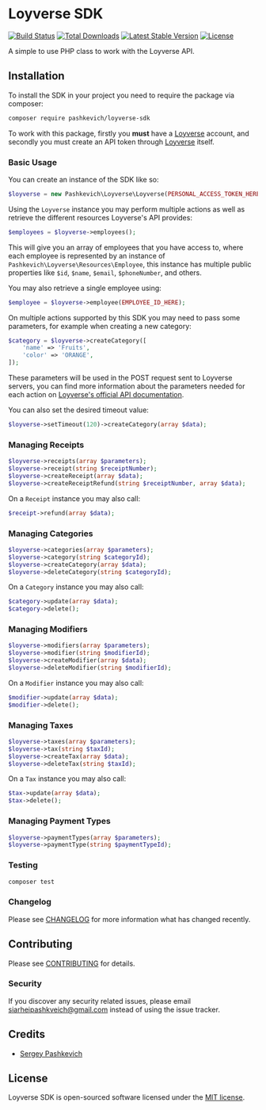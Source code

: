 # Loyverse SDK

<a href="https://github.com/siarheipashkevich/loyverse-sdk/actions"><img src="https://github.com/siarheipashkevich/loyverse-sdk/workflows/tests/badge.svg" alt="Build Status"></a>
<a href="https://packagist.org/packages/pashkevich/loyverse-sdk"><img src="https://img.shields.io/packagist/dt/pashkevich/loyverse-sdk" alt="Total Downloads"></a>
<a href="https://packagist.org/packages/pashkevich/loyverse-sdk"><img src="https://img.shields.io/packagist/v/pashkevich/loyverse-sdk" alt="Latest Stable Version"></a>
<a href="https://packagist.org/packages/pashkevich/loyverse-sdk"><img src="https://img.shields.io/packagist/l/pashkevich/loyverse-sdk" alt="License"></a>

A simple to use PHP class to work with the Loyverse API.

## Installation

To install the SDK in your project you need to require the package via composer:

```bash
composer require pashkevich/loyverse-sdk
```
To work with this package, firstly you **must** have a [Loyverse](https://loyverse.com/) account, and secondly you must create an API token through [Loyverse](https://loyverse.com/) itself.

### Basic Usage
You can create an instance of the SDK like so:
``` php
$loyverse = new Pashkevich\Loyverse\Loyverse(PERSONAL_ACCESS_TOKEN_HERE);
```

Using the `Loyverse` instance you may perform multiple actions as well as retrieve the different resources Loyverse's API provides:
``` php
$employees = $loyverse->employees();
```

This will give you an array of employees that you have access to, where each employee is represented by an instance of `Pashkevich\Loyverse\Resources\Employee`, this instance has multiple public properties like `$id`, `$name`, `$email`, `$phoneNumber`, and others.

You may also retrieve a single employee using:
``` php
$employee = $loyverse->employee(EMPLOYEE_ID_HERE);
```

On multiple actions supported by this SDK you may need to pass some parameters, for example when creating a new category:
``` php
$category = $loyverse->createCategory([
    'name' => 'Fruits',
    'color' => 'ORANGE',
]);
```

These parameters will be used in the POST request sent to Loyverse servers, you can find more information about the parameters needed for each action on
[Loyverse's official API documentation](https://developer.loyverse.com/docs).

You can also set the desired timeout value:

``` php
$loyverse->setTimeout(120)->createCategory(array $data);
```

### Managing Receipts

``` php
$loyverse->receipts(array $parameters);
$loyverse->receipt(string $receiptNumber);
$loyverse->createReceipt(array $data);
$loyverse->createReceiptRefund(string $receiptNumber, array $data);
```

On a `Receipt` instance you may also call:

``` php
$receipt->refund(array $data);
```

### Managing Categories

``` php
$loyverse->categories(array $parameters);
$loyverse->category(string $categoryId);
$loyverse->createCategory(array $data);
$loyverse->deleteCategory(string $categoryId);
```

On a `Category` instance you may also call:

``` php
$category->update(array $data);
$category->delete();
```

### Managing Modifiers

``` php
$loyverse->modifiers(array $parameters);
$loyverse->modifier(string $modifierId);
$loyverse->createModifier(array $data);
$loyverse->deleteModifier(string $modifierId);
```

On a `Modifier` instance you may also call:

``` php
$modifier->update(array $data);
$modifier->delete();
```

### Managing Taxes

``` php
$loyverse->taxes(array $parameters);
$loyverse->tax(string $taxId);
$loyverse->createTax(array $data);
$loyverse->deleteTax(string $taxId);
```

On a `Tax` instance you may also call:

``` php
$tax->update(array $data);
$tax->delete();
```

### Managing Payment Types

``` php
$loyverse->paymentTypes(array $parameters);
$loyverse->paymentType(string $paymentTypeId);
```

### Testing

``` bash
composer test
```

### Changelog

Please see [CHANGELOG](CHANGELOG.md) for more information what has changed recently.

## Contributing

Please see [CONTRIBUTING](CONTRIBUTING.md) for details.

### Security

If you discover any security related issues, please email siarheipashkveich@gmail.com instead of using the issue tracker.

## Credits

- [Sergey Pashkevich](https://github.com/siarheipashkevich)

## License

Loyverse SDK is open-sourced software licensed under the [MIT license](LICENSE.md).
